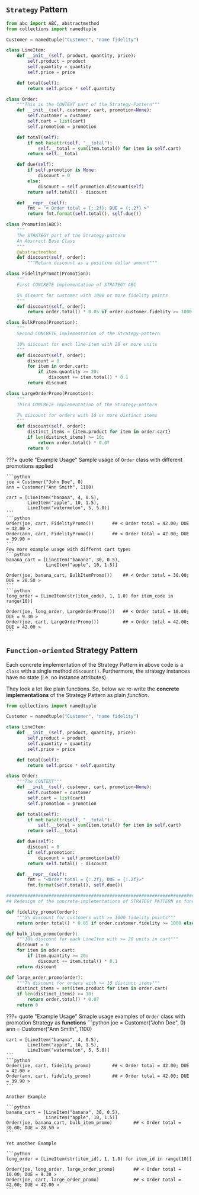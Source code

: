 <!-- ---
hide:
  - navigation # Hide navigation
  - toc        # Hide table of contents
--- -->

## `Strategy` Pattern

```python
from abc import ABC, abstractmethod
from collections import namedtuple

Customer = namedtuple("Customer", "name fidelity")

class LineItem:
    def __init__(self, product, quantity, price):
        self.product = product
        self.quantity = quantity
        self.price = price

    def total(self):
        return self.price * self.quantity

class Order:
    """This is the CONTEXT part of the Strategy-Pattern"""
    def __init__(self, customer, cart, promotion=None):
        self.customer = customer
        self.cart = list(cart)
        self.promotion = promotion

    def total(self):
        if not hasattr(self, "__total"):
            self.__total = sum(item.total() for item in self.cart)
        return self.__total

    def due(self):
        if self.promotion is None:
            discount = 0
        else:
            discount = self.promotion.discount(self)
        return self.total() - discount

    def __repr__(self):
        fmt = "< Order total = {:.2f}; DUE = {:.2f} >"
        return fmt.format(self.total(), self.due())

class Promotion(ABC):
    """
    The STRATEGY part of the Strategy-pattern
    An Abstract Base Class
    """
    @abstractmethod
    def discount(self, order):
        """Return discount as a positive dollar amount"""

class FidelityPromot(Promotion):
    """
    First CONCRETE implementation of STRATEGY ABC

    5% disount for customer with 1000 or more fidelity points
    """
    def discount(self, order):
        return order.total() * 0.05 if order.customer.fidelity >= 1000 else 0

class BulkPromo(Promotion):
    """
    Second CONCRETE implementation of the Strategy-pattern

    10% discount for each line-item with 20 or more units
    """
    def discount(self, order):
        discount = 0
        for item in order.cart:
            if item.quantity >= 20:
                discount += item.total() * 0.1
        return discount

class LargeOrderPromo(Promotion):
    """
    Third CONCRETE implementation of the Strategy-pattern

    7% discount for orders with 10 or more distinct items
    """
    def discount(self, order):
        distinct_items = {item.product for item in order.cart}
        if len(distinct_items) >= 10:
            return order.total() * 0.07
        return 0
```

???+ quote "Example Usage"
    Sample usage of `Order` class with different promotions applied

    ```python
    joe = Customer("John Doe", 0)
    ann = Customer("Ann Smith", 1100)

    cart = [LineItem("banana", 4, 0.5),
            LineItem("apple", 10, 1.5),
            LineItem("watermelon", 5, 5.0)]
    ```
    ```python
    Order(joe, cart, FidelityPromo())       ## < Order total = 42.00; DUE = 42.00 >
    Order(ann, cart, FidelityPromo())       ## < Order total = 42.00; DUE = 39.90 >
    ```
    Few more example usage with differnt cart types
    ```python
    banana_cart = [LineItem("banana", 30, 0.5),
                   LineItem("apple", 10, 1.5)]

    Order(joe, banana_cart, BulkItemPromo())    ## < Order total = 30.00; DUE = 28.50 >
    ```
    ```python
    long_order = [LineItem(str(item_code), 1, 1.0) for item_code in range(10)]

    Order(joe, long_order, LargeOrderPromo())   ## < Order total = 10.00; DUE = 9.30 >
    Order(joe, cart, LargeOrderPromo())         ## < Order total = 42.00; DUE = 42.00 >
    ```

## `Function-oriented` Strategy Pattern

Each concrete implementation of the Strategy Pattern in above code is a `class`
with a single method `discount()`. Furthermore, the strategy instances have no state
(i.e. no instance attributes).

They look a lot like plain functions. 
So, below we re-write the **concrete implementations** of the Strategy Pattern as plain _function_.

```python
from collections import namedtuple

Customer = namedtuple("Customer", "name fidelity")

class LineItem:
    def __init__(self, product, quantity, price):
        self.product = product
        self.quantity = quantity
        self.price = price

    def total(self):
        return self.price * self.quantity

class Order:
    """The CONTEXT"""
    def __init__(self, customer, cart, promotion=None):
        self.customer = customer
        self.cart = list(cart)
        self.promotion = promotion

    def total(self):
        if not hasattr(self, "__total"):
            self.__total = sum(item.total() for item in self.cart)
        return self.__total

    def due(self):
        discount = 0
        if self.promotion:
            discount = self.promotion(self)
        return self.total() - discount

    def __repr__(self):
        fmt = "<Order total = {:.2f}; DUE = {:.2f}>"
        fmt.format(self.total(), self.due())

########################################################################################
## Redesign of the concrete-implementations of STRATEGY PATTERN as functions

def fidelity_promot(order):
    """5% discount for customers with >= 1000 fidelity points"""
    return order.total() * 0.05 if order.customer.fidelity >= 1000 else 0

def bulk_item_promo(order):
    """10% discount for each LineItem with >= 20 units in cart"""
    discount = 0
    for item in oder.cart:
        if item.quantity >= 20:
            discount += item.total() * 0.1
    return discount

def large_order_promo(order):
    """7% discount for orders with >= 10 distinct items"""
    distinct_items = set(item.product for item in order.cart)
    if len(distinct_items) >= 10:
        return order.total() * 0.07
    return 0

```

???+ quote "Example Usage"
    Smaple usage examples of `Order` class with promotion Strategy as **functions**
    ```python
    joe = Customer("John Doe", 0)
    ann = Customer("Ann Smith", 1100)

    cart = [LineItem("banana", 4, 0.5),
            LineItem("apple", 10, 1.5),
            LineItem("watermelon", 5, 5.0)]
    ```
    ```python
    Order(joe, cart, fidelity_promo)        ## < Order total = 42.00; DUE = 42.00 >
    Order(ann, cart, fidelity_promo)        ## < Order total = 42.00; DUE = 39.90 >
    ```

    Another Example

    ```python
    banana_cart = [LineItem("banana", 30, 0.5),
                   LineItem("apple", 10, 1.5)]
    Order(joe, banana_cart, bulk_item_promo)        ## < Order total = 30.00; DUE = 28.50 >
    ```
    
    Yet another Example

    ```python
    long_order = [LineItem(str(item_id), 1, 1.0) for item_id in range(10)]

    Order(joe, long_order, large_order_promo)       ## < Order total = 10.00; DUE = 9.30 >
    Order(joe, cart, large_order_promo)             ## < Order total = 42.00; DUE = 42.00 >
    ```
